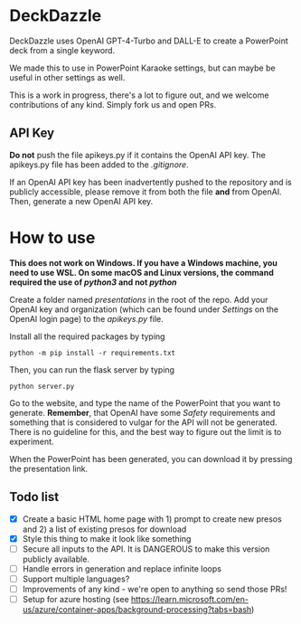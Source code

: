 # DeckDazzle

DeckDazzle uses OpenAI GPT-4-Turbo and DALL-E to create a PowerPoint deck from a single keyword.

We made this to use in PowerPoint Karaoke settings, but can maybe be useful in other settings as well.

This is a work in progress, there's a lot to figure out, and we welcome contributions of any kind. Simply fork us and open PRs.

## API Key

**Do not** push the file apikeys.py if it contains the OpenAI API key. The apikeys.py file has been added to the _.gitignore_.

If an OpenAI API key has been inadvertently pushed to the repository and is publicly accessible, please remove it from both the file **and** from OpenAI. Then, generate a new OpenAI API key.

# How to use

**This does not work on Windows. If you have a Windows machine, you need to use WSL. On some macOS and Linux versions, the command required the use of _python3_ and not _python_**

Create a folder named _presentations_ in the root of the repo. Add your OpenAI key and organization (which can be found under _Settings_ on the OpenAI login page) to the _apikeys.py_ file.

Install all the required packages by typing

```
python -m pip install -r requirements.txt
```

Then, you can run the flask server by typing

```
python server.py
```

Go to the website, and type the name of the PowerPoint that you want to generate. **Remember**, that OpenAI have some _Safety_ requirements and something that is considered to vulgar for the API will not be generated.
There is no guideline for this, and the best way to figure out the limit is to experiment.

When the PowerPoint has been generated, you can download it by pressing the presentation link.

## Todo list

- [x] Create a basic HTML home page with 1) prompt to create new presos and 2) a list of existing presos for download
- [x] Style this thing to make it look like something
- [ ] Secure all inputs to the API. It is DANGEROUS to make this version publicly available. 
- [ ] Handle errors in generation and replace infinite loops
- [ ] Support multiple languages?
- [ ] Improvements of any kind - we're open to anything so send those PRs!
- [ ] Setup for azure hosting (see https://learn.microsoft.com/en-us/azure/container-apps/background-processing?tabs=bash)
